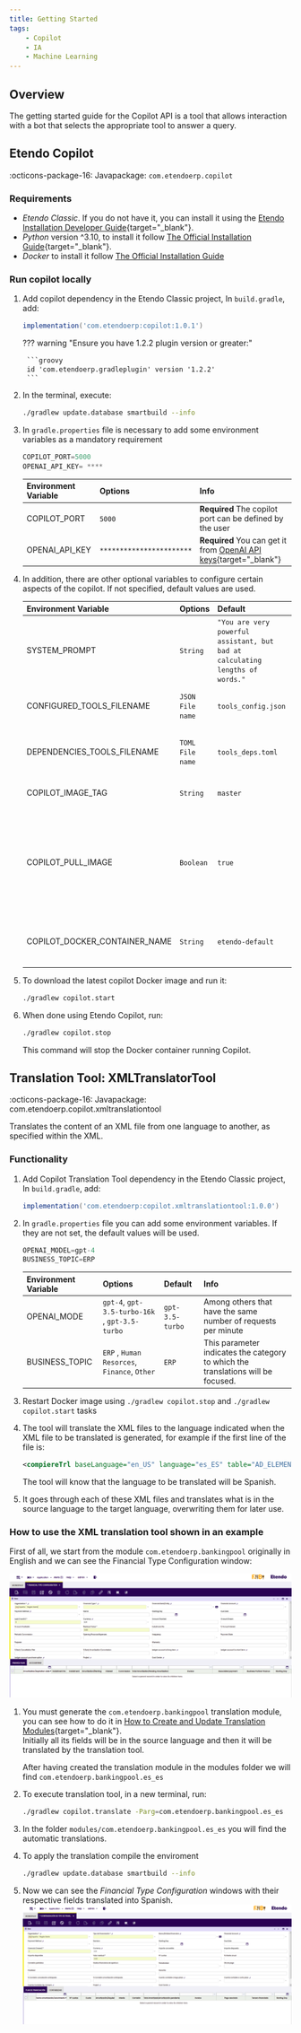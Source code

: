 ```yaml
---
title: Getting Started
tags:
    - Copilot
    - IA
    - Machine Learning
---
```

## Overview

The getting started guide for the Copilot API is a tool that allows interaction with a bot that selects the appropriate tool to answer a query.

## Etendo Copilot
:octicons-package-16: Javapackage: `com.etendoerp.copilot`

### Requirements
- *Etendo Classic*. If you do not have it, you can install it using the [Etendo Installation Developer Guide](/developer-guide/etendo-classic/getting-started/installation/install-etendo-development-environment/){target="_blank"}.
- *Python* version ^3.10, to install it follow [The Official Installation Guide](https://www.python.org/downloads/){target="_blank"}.
- *Docker* to install it follow [The Official Installation Guide](https://docs.docker.com/engine/install/)

### Run copilot locally

1. Add copilot dependency in the Etendo Classic project, In `build.gradle`, add:
    ```groovy
    implementation('com.etendoerp:copilot:1.0.1')
    ```

    ??? warning "Ensure you have 1.2.2 plugin version or greater:"
        
        ```groovy
        id 'com.etendoerp.gradleplugin' version '1.2.2'
        ```

2. In the terminal, execute:
    ``` bash title="Terminal"
    ./gradlew update.database smartbuild --info
    ```

3. In `gradle.properties` file is necessary to add some environment variables as a mandatory requirement


    ```groovy title="gradle.properties"
    COPILOT_PORT=5000
    OPENAI_API_KEY= ****
    ```

    | **Environment Variable**   | **Options**  | **Info** |
    | -------------------------- | -------------| -------- |
    | COPILOT_PORT           | `5000`   | **Required** The copilot port can be defined by the user |
    | OPENAI_API_KEY         | `***********************` | **Required** You can get it from [OpenAI API keys](https://platform.openai.com/account/api-keys){target="_blank"} |
  

4. In addition, there are other optional variables to configure certain aspects of the copilot. If not specified, default values are used.
    
    | **Environment Variable**    | **Options**  | **Default**  | **Info** |
    | ----------------------------| -------------| -------------| -------- |
    | SYSTEM_PROMPT  | `String` | `"You are very powerful assistant, but bad at calculating lengths of words."` | The prompt that will be used to make the request to OpenAI and that will condition the response and behavior of the copilot.|
    | CONFIGURED_TOOLS_FILENAME | `JSON File name` | `tools_config.json` | The name of the file that contains the configuration of the enabled tools. |
    | DEPENDENCIES_TOOLS_FILENAME | `TOML File name` | `tools_deps.toml` | The name of the file that contains the configuration of the dependencies of the tools. |
    | COPILOT_IMAGE_TAG | `String` | `master` | The tag of the copilot docker image that will be used. |
    | COPILOT_PULL_IMAGE | `Boolean` | `true` | If true, the copilot docker image will be pulled from docker hub. If false, gradle will try to use the local image with the tag specified in COPILOT_IMAGE_TAG, but if it does not exist, it will be pulled from docker hub. |
    | COPILOT_DOCKER_CONTAINER_NAME | `String` | `etendo-default` | The name of the docker container that will be created to run the copilot docker image. |



5. To download the latest copilot Docker image and run it:

    ``` bash title="Terminal"
    ./gradlew copilot.start
    ```

6. When done using Etendo Copilot, run:

    ```bash
    ./gradlew copilot.stop
    ```

    This command will stop the Docker container running Copilot.

## Translation Tool: XMLTranslatorTool
:octicons-package-16: Javapackage: com.etendoerp.copilot.xmltranslationtool

Translates the content of an XML file from one language to another, as specified within the XML.  

### Functionality


1. Add Copilot Translation Tool dependency in the Etendo Classic project, In `build.gradle`, add:
    ```groovy
    implementation('com.etendoerp:copilot.xmltranslationtool:1.0.0')
    ```
2. In `gradle.properties` file you can add some environment variables. If they are not set, the default values will be used.


    ```groovy title="gradle.properties"
    OPENAI_MODEL=gpt-4
    BUSINESS_TOPIC=ERP
    ```

    | **Environment Variable**   | **Options**                                | **Default**| **Info**                                                                                             |
    | ---------------------- | ---------------------------------------------- |----------| ---------------------------------------------------------------------------------------------------- |
    | OPENAI_MODE            | `gpt-4`, `gpt-3.5-turbo-16k` , `gpt-3.5-turbo` |`gpt-3.5-turbo` | Among others that have the same number of requests per minute                                        |
    | BUSINESS_TOPIC         | `ERP` , `Human Resorces`, `Finance`, `Other`  | `ERP` | This parameter indicates the category to which the translations will be focused.                     |
  
3. Restart Docker image using `./gradlew copilot.stop` and `./gradlew copilot.start` tasks

4. The tool will translate the XML files to the language indicated when the XML file to be translated is generated, for example if the first line of the file is:

    ```xml
    <compiereTrl baseLanguage="en_US" language="es_ES" table="AD_ELEMENT" version="">
    ```

    The tool will know that the language to be translated will be Spanish.

4. It goes through each of these XML files and translates what is in the source language to the target language, overwriting them for later use.

### How to use the XML translation tool shown in an example

First of all, we start from the module `com.etendoerp.bankingpool` originally in English and we can see the Financial Type Configuration window:

![](/assets/developer-guide/etendo-copilot/getting-started/banking-pool-en.png)

1. You must generate the `com.etendoerp.bankingpool` translation module, you can see how to do it in [How to Create and Update Translation Modules](/developer-guide/etendo-classic/how-to-guides/how-to-create-and-update-translation-modules/){target="_blank"}. <br> Initially all its fields will be in the source language and then it will be translated by the translation tool.
  
    After having created the translation module in the modules folder we will find `com.etendoerp.bankingpool.es_es`

2.  To execute translation tool, in a new terminal, run:
    ``` bash title="Terminal"
    ./gradlew copilot.translate -Parg=com.etendoerp.bankingpool.es_es
    ```

3. In the folder ```modules/com.etendoerp.bankingpool.es_es``` you will find the automatic translations.

4. To apply the translation compile the enviroment
    ``` bash title="Terminal"
    ./gradlew update.database smartbuild --info
    ```

5. Now we can see the *Financial Type Configuration* windows with their respective fields translated into Spanish.
    ![](/assets/developer-guide/etendo-copilot/getting-started/banking-pool-es.png)